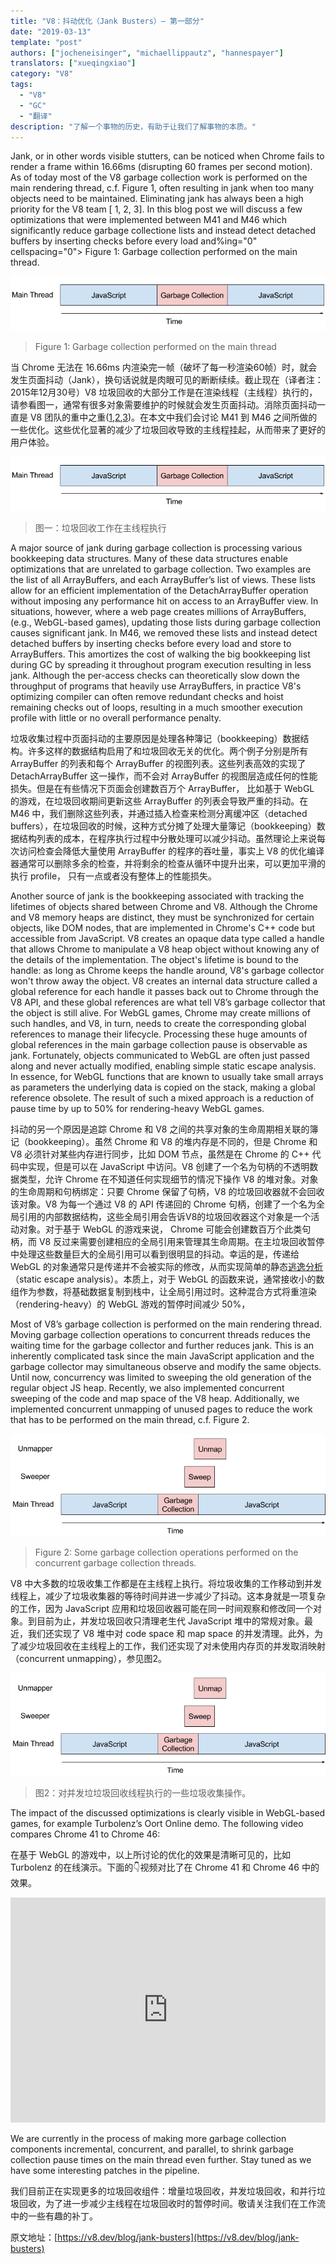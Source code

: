 ```yaml
---
title: "V8：抖动优化（Jank Busters）— 第一部分"
date: "2019-03-13"
template: "post"
authors: ["jocheneisinger", "michaellippautz", "hannespayer"]
translators: ["xueqingxiao"]
category: "V8"
tags:
  - "V8"
  - "GC"
  - "翻译"
description: "了解一个事物的历史，有助于让我们了解事物的本质。"
---
```


Jank, or in other words visible stutters, can be noticed when Chrome fails to render a frame within 16.66ms (disrupting 60 frames per second motion). As of today most of the V8 garbage collection work is performed on the main rendering thread, c.f. Figure 1, often resulting in jank when too many objects need to be maintained. Eliminating jank has always been a high priority for the V8 team [ 1, 2, 3]. In this blog post we will discuss a few optimizations that were implemented between M41 and M46 which significantly reduce garbage collectione lists and instead detect detached buffers by inserting checks before every load and%ing="0" cellspacing="0">  Figure 1: Garbage collection performed on the main thread. 

![Figure 1: Garbage collection performed on the main thread](./images/gc-main-thread.png)
> Figure 1: Garbage collection performed on the main thread

当 Chrome 无法在 16.66ms 内渲染完一帧（破坏了每一秒渲染60帧）时，就会发生页面抖动（Jank），换句话说就是肉眼可见的断断续续。截止现在（译者注：2015年12月30号）V8 垃圾回收的大部分工作是在渲染线程（主线程）执行的，请参看图一，通常有很多对象需要维护的时候就会发生页面抖动。消除页面抖动一直是 V8 团队的重中之重([1](https://blog.chromium.org/2011/11/game-changer-for-interactive.html),[2](https://www.youtube.com/watch?v=3vPOlGRH6zk),[3](https://v8.dev/blog/free-garbage-collection))。在本文中我们会讨论 M41 到 M46 之间所做的一些优化。这些优化显著的减少了垃圾回收导致的主线程挂起，从而带来了更好的用户体验。

![图一：垃圾回收工作在主线程执行](./images/gc-main-thread.png)
> 图一：垃圾回收工作在主线程执行

A major source of jank during garbage collection is processing various bookkeeping data structures. Many of these data structures enable optimizations that are unrelated to garbage collection. Two examples are the list of all ArrayBuffers, and each ArrayBuffer’s list of views. These lists allow for an efficient implementation of the DetachArrayBuffer operation without imposing any performance hit on access to an ArrayBuffer view. In situations, however, where a web page creates millions of ArrayBuffers, (e.g., WebGL-based games), updating those lists during garbage collection causes significant jank. In M46, we removed these lists and instead detect detached buffers by inserting checks before every load and store to ArrayBuffers. This amortizes the cost of walking the big bookkeeping list during GC by spreading it throughout program execution resulting in less jank. Although the per-access checks can theoretically slow down the throughput of programs that heavily use ArrayBuffers, in practice V8's optimizing compiler can often remove redundant checks and hoist remaining checks out of loops, resulting in a much smoother execution profile with little or no overall performance penalty.

垃圾收集过程中页面抖动的主要原因是处理各种簿记（bookkeeping）数据结构。许多这样的数据结构启用了和垃圾回收无关的优化。两个例子分别是所有 ArrayBuffer 的列表和每个 ArrayBuffer 的视图列表。这些列表高效的实现了 DetachArrayBuffer 这一操作，而不会对 ArrayBuffer 的视图层造成任何的性能损失。但是在有些情况下页面会创建数百万个 ArrayBuffer， 比如基于 WebGL 的游戏，在垃圾回收期间更新这些 ArrayBuffer 的列表会导致严重的抖动。在 M46 中，我们删除这些列表，并通过插入检查来检测分离缓冲区（detached buffers），在垃圾回收的时候，这种方式分摊了处理大量簿记（bookkeeping）数据结构列表的成本，在程序执行过程中分散处理可以减少抖动。虽然理论上来说每次访问检查会降低大量使用 ArrayBuffer 的程序的吞吐量，事实上 V8 的优化编译器通常可以删除多余的检查，并将剩余的检查从循环中提升出来，可以更加平滑的执行 profile， 只有一点或者没有整体上的性能损失。

Another source of jank is the bookkeeping associated with tracking the lifetimes of objects shared between Chrome and V8. Although the Chrome and V8 memory heaps are distinct, they must be synchronized for certain objects, like DOM nodes, that are implemented in Chrome's C++ code but accessible from JavaScript. V8 creates an opaque data type called a handle that allows Chrome to manipulate a V8 heap object without knowing any of the details of the implementation. The object's lifetime is bound to the handle: as long as Chrome keeps the handle around, V8's garbage collector won't throw away the object. V8 creates an internal data structure called a global reference for each handle it passes back out to Chrome through the V8 API, and these global references are what tell V8’s garbage collector that the object is still alive. For WebGL games, Chrome may create millions of such handles, and V8, in turn, needs to create the corresponding global references to manage their lifecycle. Processing these huge amounts of global references in the main garbage collection pause is observable as jank. Fortunately, objects communicated to WebGL are often just passed along and never actually modified, enabling simple static escape analysis. In essence, for WebGL functions that are known to usually take small arrays as parameters the underlying data is copied on the stack, making a global reference obsolete. The result of such a mixed approach is a reduction of pause time by up to 50% for rendering-heavy WebGL games.

抖动的另一个原因是追踪 Chrome 和 V8 之间的共享对象的生命周期相关联的簿记（bookkeeping）。虽然 Chrome 和 V8 的堆内存是不同的，但是 Chrome 和 V8 必须针对某些内存进行同步，比如 DOM 节点，虽然是在 Chrome 的 C++ 代码中实现，但是可以在 JavaScript 中访问。V8 创建了一个名为句柄的不透明数据类型，允许 Chrome 在不知道任何实现细节的情况下操作 V8 的堆对象。对象的生命周期和句柄绑定：只要 Chrome 保留了句柄，V8 的垃圾回收器就不会回收该对象。V8 为每一个通过 V8 的 API 传递回的 Chrome 句柄，创建了一个名为全局引用的内部数据结构，这些全局引用会告诉V8的垃圾回收器这个对象是一个活动对象。对于基于 WebGL 的游戏来说， Chrome 可能会创建数百万个此类句柄，而 V8 反过来需要创建相应的全局引用来管理其生命周期。在主垃圾回收暂停中处理这些数量巨大的全局引用可以看到很明显的抖动。幸运的是，传递给 WebGL 的对象通常只是传递并不会被实际的修改，从而实现简单的静态[逃逸分析](https://en.wikipedia.org/wiki/Escape_analysis)（static escape analysis）。本质上，对于 WebGL 的函数来说，通常接收小的数组作为参数，将基础数据复制到栈中，让全局引用过时。这种混合方式将重渲染（rendering-heavy）的 WebGL 游戏的暂停时间减少 50%，

Most of V8’s garbage collection is performed on the main rendering thread. Moving garbage collection operations to concurrent threads reduces the waiting time for the garbage collector and further reduces jank. This is an inherently complicated task since the main JavaScript application and the garbage collector may simultaneous observe and modify the same objects. Until now, concurrency was limited to sweeping the old generation of the regular object JS heap. Recently, we also implemented concurrent sweeping of the code and map space of the V8 heap. Additionally, we implemented concurrent unmapping of unused pages to reduce the work that has to be performed on the main thread, c.f. Figure 2.

![Figure 2: Some garbage collection operations performed on the concurrent garbage collection threads.](./images/gc-concurrent-threads.png)
> Figure 2: Some garbage collection operations performed on the concurrent garbage collection threads.

V8 中大多数的垃圾收集工作都是在主线程上执行。将垃圾收集的工作移动到并发线程上，减少了垃圾收集器的等待时间并进一步减少了抖动。这本身就是一项复杂的工作，因为 JavaScript 应用和垃圾回收器可能在同一时间观察和修改同一个对象。到目前为止，并发垃圾回收只清理老生代 JavaScript 堆中的常规对象。最近，我们还实现了 V8 堆中对 code space 和 map space 的并发清理。此外，为了减少垃圾回收在主线程上的工作，我们还实现了对未使用内存页的并发取消映射（concurrent unmapping），参见图2。

![图2：对并发垃垃圾回收线程执行的一些垃圾收集操作。](./images/gc-concurrent-threads.png)
> 图2：对并发垃垃圾回收线程执行的一些垃圾收集操作。

The impact of the discussed optimizations is clearly visible in WebGL-based games, for example Turbolenz’s Oort Online demo. The following video compares Chrome 41 to Chrome 46:

在基于 WebGL 的游戏中，以上所讨论的优化的效果是清晰可见的，比如 Turbolenz 的在线演示。下面的👇视频对比了在 Chrome 41 和 Chrome 46 中的效果。

<div style="text-align: center">
  <iframe width="100%" height="360px" frameborder=0 src="https://v.qq.com/iframe/player.html?vid=f0844w6xtya&tiny=0&auto=0" allowfullscreen=""></iframe>
</div>

We are currently in the process of making more garbage collection components incremental, concurrent, and parallel, to shrink garbage collection pause times on the main thread even further. Stay tuned as we have some interesting patches in the pipeline.

我们目前正在实现更多的垃圾回收组件：增量垃圾回收，并发垃圾回收，和并行垃圾回收，为了进一步减少主线程在垃圾回收时的暂停时间。敬请关注我们在工作流中的一些有趣的补丁。

原文地址：[https://v8.dev/blog/jank-busters](https://v8.dev/blog/jank-busters)